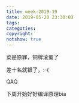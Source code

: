 ```yaml
---
title: week-2019-19
date: 2019-05-20 23:30:03
tags:
categoties:
copyright:
notshow: true
---
```

菜是原罪，铜牌滚蛋了

差十名就银了，:-(

QAQ

下周开始好好编译原理bia
